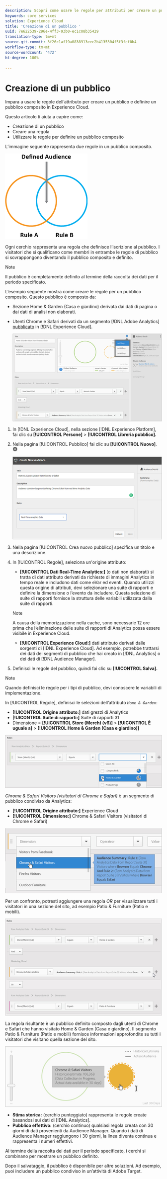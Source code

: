 ```yaml
---
description: Scopri come usare le regole per attributi per creare un pubblico, o audience, e definire un pubblico composito in Adobe Experience Cloud.
keywords: core services
solution: Experience Cloud
title: 'Creazione di un pubblico '
uuid: 7e622539-296e-4ff3-93b0-ec1c08b35429
translation-type: tm+mt
source-git-commit: 3f26c1af19a0838913eec2b4135304f5f3fcf0b4
workflow-type: tm+mt
source-wordcount: '472'
ht-degree: 100%

---
```



# Creazione di un pubblico

Impara a usare le regole dell’attributo per creare un pubblico e definire un pubblico composito in Experience Cloud.

Questo articolo ti aiuta a capire come:

* Creazione di un pubblico
* Creare una regola
* Utilizzare le regole per definire un pubblico composito

L’immagine seguente rappresenta due regole in un pubblico composito.

![](assets/audience_sharing.png)

Ogni cerchio rappresenta una regola che definisce l’iscrizione al pubblico. I visitatori che si qualificano come membri in entrambe le regole di pubblico si sovrappongono diventando il pubblico composito e definito.

>[!NOTE]
>
>Il pubblico è completamente definito al termine della raccolta dei dati per il periodo specificato.

L’esempio seguente mostra come creare le regole per un pubblico composito. Questo pubblico è composto da:

* Sezione Home &amp; Garden (Casa e giardino) derivata dai dati di pagina o dai dati di analisi non elaborati.
* Utenti Chrome e Safari derivati da un segmento [!DNL Adobe Analytics] [pubblicato](../audience-library/audience-library.md#task_32FEEFE0B32E4E388CD4D892D727282A) in [!DNL Experience Cloud].

   ![](assets/audience_create.png)

1. In [!DNL Experience Cloud], nella sezione [!DNL Experience Platform], fai clic su **[!UICONTROL Persone]** > **[!UICONTROL Libreria pubblico].**
1. Nella pagina [!UICONTROL Pubblico] fai clic su **[!UICONTROL Nuovo]**. ![](assets/add_icon_small.png)

   ![Risultato passaggio](assets/audience_create_new.png)

1. Nella pagina [!UICONTROL Crea nuovo pubblico] specifica un titolo e una descrizione.
1. In [!UICONTROL Regole], seleziona un&#39;origine attributo:

   * **[!UICONTROL Dati Real-Time Analytics:]** (o dati non elaborati) si tratta di dati attributo derivati da richieste di immagini Analytics in tempo reale e includono dati come eVar ed eventi. Quando utilizzi questa origine di attributi, devi selezionare una suite di rapporti e definire la dimensione o l’evento da includere. Questa selezione di suite di rapporti fornisce la struttura delle variabili utilizzata dalla suite di rapporti.
   >[!NOTE]
   >
   >A causa della memorizzazione nella cache, sono necessarie 12 ore prima che l’eliminazione delle suite di rapporti di Analytics possa essere visibile in Experience Cloud.

   * **[!UICONTROL Experience Cloud:]** dati attributo derivati dalle sorgenti di [!DNL Experience Cloud]. Ad esempio, potrebbe trattarsi dei dati dei segmenti di pubblico che hai creato in [!DNL Analytics] o dei dati di [!DNL Audience Manager].

1. Definisci le regole del pubblico, quindi fai clic su **[!UICONTROL Salva].**

>[!NOTE]
>
>Quando definisci le regole per i tipi di pubblico, devi conoscere le variabili di implementazione.

In [!UICONTROL Regole], definisci le selezioni dell’attributo *`Home & Garden`*:

* **[!UICONTROL Origine attributo:]** dati grezzi di Analytics
* **[!UICONTROL Suite di rapporti:]** Suite di rapporti 31
* Dimensione = **[!UICONTROL Store (Merch) (v6)]** > **[!UICONTROL È uguale a]** > **[!UICONTROL Home &amp; Garden (Casa e giardino)]**

![](assets/home_garden.png)

*Chrome &amp; Safari Visitors (visitatori di Chrome e Safari)* è un segmento di pubblico condiviso da Analytics:

* **[!UICONTROL Origine attributo:]** Experience Cloud
* **[!UICONTROL Dimensione:]** Chrome &amp; Safari Visitors (visitatori di Chrome e Safari)

![](assets/chrome_safari.png)

Per un confronto, potresti aggiungere una regola *OR* per visualizzare tutti i visitatori in una sezione del sito, ad esempio Patio &amp; Furniture (Patio e mobili).

![](assets/audiences_rule_patio.png)

La regola risultante è un pubblico definito composto dagli utenti di Chrome e Safari che hanno visitato Home &amp; Garden (Casa e giardino). Il segmento Patio &amp; Furniture (Patio e mobili) fornisce informazioni approfondite su tutti i visitatori che visitano quella sezione del sito.

![](assets/defined_audience.png)

* **Stima storica:** (cerchio punteggiato) rappresenta le regole create basandosi sui dati di [!DNL Analytics].
* **Pubblico effettivo:** (cerchio continuo) qualsiasi regola creata con 30 giorni di dati provenienti da Audience Manager. Quando i dati di Audience Manager raggiungono i 30 giorni, la linea diventa continua e rappresenta i numeri effettivi.

Al termine della raccolta dei dati per il periodo specificato, i cerchi si combinano per mostrare un pubblico definito.

Dopo il salvataggio, il pubblico è disponibile per altre soluzioni. Ad esempio, puoi includere un pubblico condiviso in un’attività di Adobe Target.

